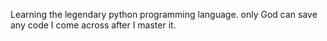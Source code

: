 Learning the legendary python programming language. only God can save any code I come across after I master it.
